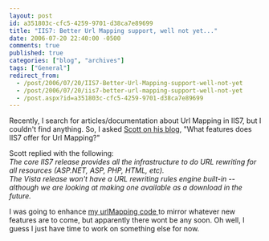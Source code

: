 ```yaml
---
layout: post
id: a351803c-cfc5-4259-9701-d38ca7e89699
title: "IIS7: Better Url Mapping support, well not yet..."
date: 2006-07-20 22:40:00 -0500
comments: true
published: true
categories: ["blog", "archives"]
tags: ["General"]
redirect_from: 
  - /post/2006/07/20/IIS7-Better-Url-Mapping-support-well-not-yet
  - /post/2006/07/20/iis7-better-url-mapping-support-well-not-yet
  - /post.aspx?id=a351803c-cfc5-4259-9701-d38ca7e89699
---
```

<!-- more -->
<P>Recently, I search for articles/documentation about Url Mapping in IIS7, but I couldn't find anything. So, I asked <A href="http://weblogs.asp.net/scottgu/archive/2006/06/15/My-TechEd-Talk-Now-Available-for-Download.aspx#455783">Scott on his blog</A>, "What features does IIS7 offer for Url Mapping?"</P>
<P>Scott replied with the following:<BR><EM>The core IIS7 release provides all the infrastructure to do URL rewriting for all resources (ASP.NET, ASP, PHP, HTML, etc).<BR></EM><EM>The Vista release won't have a URL rewriting rules engine built-in -- although we are looking at making one available as a download in the future.</EM></P>
<P>I was going to enhance <A href="/blog/post.aspx?postid=762">my urlMapping code </A>to mirror whatever&nbsp;new features&nbsp;are to come, but apparently there wont be any soon. Oh well, I guess I just have time to work on something else for now.</P>

